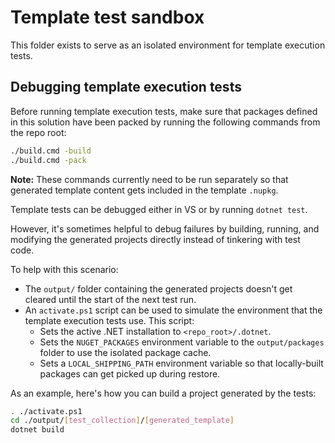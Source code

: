 # Template test sandbox

This folder exists to serve as an isolated environment for template execution tests.

## Debugging template execution tests

Before running template execution tests, make sure that packages defined in this solution have been packed by running the following commands from the repo root:
```sh
./build.cmd -build
./build.cmd -pack
```

**Note:** These commands currently need to be run separately so that generated template content gets included in the template `.nupkg`.

Template tests can be debugged either in VS or by running `dotnet test`.

However, it's sometimes helpful to debug failures by building, running, and modifying the generated projects directly instead of tinkering with test code.

To help with this scenario:
* The `output/` folder containing the generated projects doesn't get cleared until the start of the next test run.
* An `activate.ps1` script can be used to simulate the environment that the template execution tests use. This script:
  * Sets the active .NET installation to `<repo_root>/.dotnet`.
  * Sets the `NUGET_PACKAGES` environment variable to the `output/packages` folder to use the isolated package cache.
  * Sets a `LOCAL_SHIPPING_PATH` environment variable so that locally-built packages can get picked up during restore.

As an example, here's how you can build a project generated by the tests:
```sh
. ./activate.ps1
cd ./output/[test_collection]/[generated_template]
dotnet build
```
